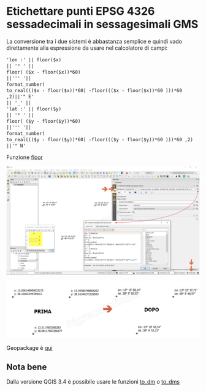 # Etichettare punti EPSG 4326 sessadecimali in sessagesimali GMS

La conversione tra i due sistemi è abbastanza semplice e quindi vado direttamente alla espressione da usare nel calcolatore di campi:

```
'lon :' || floor($x)
|| '° ' || 
floor( ($x - floor($x))*60) 
||''' '|| 
format_number( 
to_real((($x - floor($x))*60) -floor((($x - floor($x))*60 )))*60 ,2)||'" E'
|| '_' || 
'lat :' || floor($y)
|| '° ' || 
floor( ($y - floor($y))*60) 
||''' '|| 
format_number( 
to_real((($y - floor($y))*60) -floor((($y - floor($y))*60 )))*60 ,2) ||'" N'
```
Funzione [floor](../gr_funzioni/matematica/floor.html)

![](../img/esempi/conversione/conversione1.png)

![](../img/esempi/conversione/conversione2.png)


Geopackage è [qui](https://github.com/gbvitrano/HfcQGIS/blob/master/esempi/dati_esempi.zip?raw=true)

## Nota bene

Dalla versione QGIS 3.4 è possibile usare le funzioni [to_dm](../gr_funzioni/conversioni/to_dm.html) o [to_dms](../gr_funzioni/conversioni/to_dms.html)
